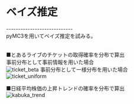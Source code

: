 # ベイズ推定<br>
----------------------------<br>
pyMC3を用いてベイズ推定を試みる。<br>
<br>

■とあるライブのチケットの取得確率を分布で算出<br>
事前分布として事前情報を用いた場合<br>
![ticket_beta](https://user-images.githubusercontent.com/50583880/68908365-620d2300-078e-11ea-9412-694b36188e7c.png)
事前分布として一様分布を用いた場合<br>
![ticket_uniform](https://user-images.githubusercontent.com/50583880/68908475-c4662380-078e-11ea-80a6-4e69c2f49c50.png)

■日経平均株価の上昇トレンドの確率を分布で算出<br>
![kabuka_trend](https://user-images.githubusercontent.com/50583880/68908504-e495e280-078e-11ea-9df0-b44140e5de2a.png)
